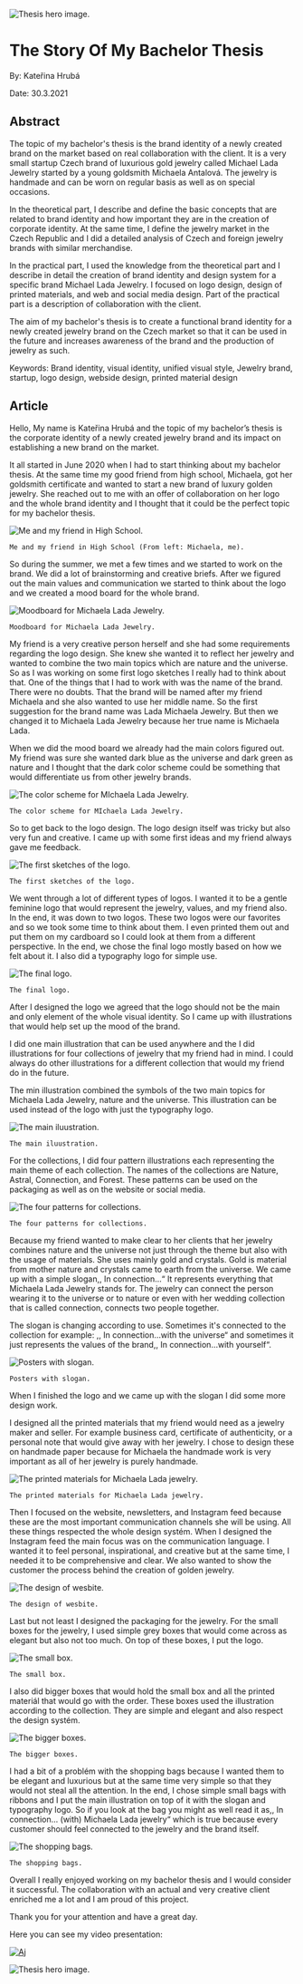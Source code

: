 <!-- Add an *optional* hero image to provide visual context. -->

![Thesis hero image.](./img/thesis.png)

# The Story Of My Bachelor Thesis

By: Kateřina Hrubá

Date: 30.3.2021


## Abstract

The topic of my bachelor's thesis is the brand identity of a newly created brand on the market based on real collaboration with the client. It is a very small startup Czech brand of luxurious gold jewelry called Michael Lada Jewelry started by a young goldsmith Michaela Antalová. The jewelry is handmade and can be worn on regular basis as well as on special occasions.

In the theoretical part, I describe and define the basic concepts that are related to brand identity and how important they are in the creation of corporate identity. At the same time, I define the jewelry market in the Czech Republic and I did a detailed analysis of Czech and foreign jewelry brands with similar merchandise.

In the practical part, I used the knowledge from the theoretical part and I describe in detail the creation of brand identity and design system for a specific brand Michael Lada Jewelry. I focused on logo design, design of printed materials, and web and social media design. Part of the practical part is a description of collaboration with the client.

The aim of my bachelor's thesis is to create a functional brand identity for a newly created jewelry brand on the Czech market so that it can be used in the future and increases awareness of the brand and the production of jewelry as such.


Keywords:
Brand identity, visual identity, unified visual style, Jewelry brand, startup, logo design, webside design, printed material design


## Article

Hello,
My name is Kateřina Hrubá and the topic of my bachelor’s thesis is the corporate identity of a newly created jewelry brand and its impact on establishing a new brand on the market.

It all started in June 2020 when I had to start thinking about my bachelor thesis. At the same time my good friend from high school, Michaela, got her goldsmith certificate and wanted to start a new brand of luxury golden jewelry. She reached out to me with an offer of collaboration on her logo and the whole brand identity and I thought that it could be the perfect topic for my bachelor thesis.

![Me and my friend in High School.](./img/misa.png)

`Me and my friend in High School (From left: Michaela, me).`

So during the summer, we met a few times and we started to work on the brand. We did a lot of brainstorming and creative briefs. After we figured out the main values and communication we started to think about the logo and we created a mood board for the whole brand. 

![Moodboard for Michaela Lada Jewelry.](./img/moodboard.png)

`Moodboard for Michaela Lada Jewelry.`

My friend is a very creative person herself and she had some requirements regarding the logo design. She knew she wanted it to reflect her jewelry and wanted to combine the two main topics which are nature and the universe. So as I was working on some first logo sketches I really had to think about that. One of the things that I had to work with was the name of the brand. There were no doubts. That the brand will be named after my friend Michaela and she also wanted to use her middle name. So the first suggestion for the brand name was Lada Michaela Jewelry. But then we changed it to Michaela Lada Jewelry because her true name is Michaela Lada.

When we did the mood board we already had the main colors figured out. My friend was sure she wanted dark blue as the universe and dark green as nature and I thought that the dark color scheme could be something that would differentiate us from other jewelry brands.

![The color scheme for MIchaela Lada Jewelry.](./img/colors.png)

`The color scheme for MIchaela Lada Jewelry.`

So to get back to the logo design. The logo design itself was tricky but also very fun and creative. I came up with some first ideas and my friend always gave me feedback.

![The first sketches of the logo.](./img/sketches.png)

`The first sketches of the logo.`

We went through a lot of different types of logos. I wanted it to be a gentle feminine logo that would represent the jewelry, values, and my friend also. In the end, it was down to two logos. These two logos were our favorites and so we took some time to think about them. I even printed them out and put them on my cardboard so I could look at them from a different perspective. In the end, we chose the final logo mostly based on how we felt about it. I also did a typography logo for simple use. 

![The final logo.](./img/final_logo.png)

`The final logo.`

After I designed the logo we agreed that the logo should not be the main and only element of the whole visual identity. So I came up with illustrations that would help set up the mood of the brand. 

I did one main illustration that can be used anywhere and the I did illustrations for four collections of jewelry that my friend had in mind. I could always do other illustrations for a different collection that would my friend do in the future. 

The min illustration combined the symbols of the two main topics for Michaela Lada Jewelry, nature and the universe. This illustration can be used instead of the logo with just the typography logo.


![The main iluustration.](./img/main_illustration.png)

`The main iluustration.`

For the collections, I did four pattern illustrations each representing the main theme of each collection. The names of the collections are Nature, Astral, Connection, and Forest. These patterns can be used on the packaging as well as on the website or social media.

![The four patterns for collections.](./img/patterns.png)

`The four patterns for collections.`

Because my friend wanted to make clear to her clients that her jewelry combines nature and the universe not just through the theme but also with the usage of materials. She uses mainly gold and crystals. Gold is material from mother nature and crystals came to earth from the universe. We came up with a simple slogan,, In connection…“ It represents everything that Michaela Lada Jewelry stands for. The jewelry can connect the person wearing it to the universe or to nature or even with her wedding collection that is called connection, connects two people together. 

The slogan is changing according to use. Sometimes it's connected to the collection for example: ,, In connection…with the universe“ and sometimes it just represents the values of the brand,, In connection…with yourself“.

![Posters with slogan.](./img/posters-01.png)

`Posters with slogan.`

When I finished the logo and we came up with the slogan I did some more design work.

I designed all the printed materials that my friend would need as a jewelry maker and seller. For example business card, certificate of authenticity, or a personal note that would give away with her jewelry. I chose to design these on handmade paper because for Michaela the handmade work is very important as all of her jewelry is purely handmade.

![The printed materials for Michaela Lada jewelry.](./img/print27.png)

`The printed materials for Michaela Lada jewelry.`

Then I focused on the website, newsletters, and Instagram feed because these are the most important communication channels she will be using. All these things respected the whole design systém. When I designed the Instagram feed the main focus was on the communication language. I wanted it to feel personal, inspirational, and creative but at the same time, I needed it to be comprehensive and clear. We also wanted to show the customer the process behind the creation of golden jewelry.

![The design of wesbite.](./img/website.png)

`The design of wesbite.`

Last but not least I designed the packaging for the jewelry. For the small boxes for the jewelry, I used simple grey boxes that would come across as elegant but also not too much. On top of these boxes, I put the logo.

![The small box.](./img/small_box-34.png)

`The small box.`

I also did bigger boxes that would hold the small box and all the printed materiál that would go with the order. These boxes used the illustration according to the collection. They are simple and elegant and also respect the design systém.

![The bigger boxes.](./img/boxes.png)

`The bigger boxes.`

I had a bit of a problém with the shopping bags because I wanted them to be elegant and luxurious but at the same time very simple so that they would not steal all the attention. In the end, I chose simple small bags with ribbons and I put the main illustration on top of it with the slogan and typography logo. So if you look at the bag you might as well read it as,, In connection… (with) Michaela Lada jewelry“ which is true because every customer should feel connected to the jewelry and the brand itself.

![The shopping bags.](./img/bag.jpg)

`The shopping bags.`

Overall I really enjoyed working on my bachelor thesis and I would consider it successful. The collaboration with an actual and very creative client enriched me a lot and I am proud of this project.

Thank you for your attention and have a great day.



Here you can see my video presentation: 

[![Aj](./img/video.png)](https://drive.google.com/file/d/1XsQ1g6vzvWSLE5L8P-Y56bNcOBVipdfZ/view "Aj")


![Thesis hero image.](./img/thesis.png)
